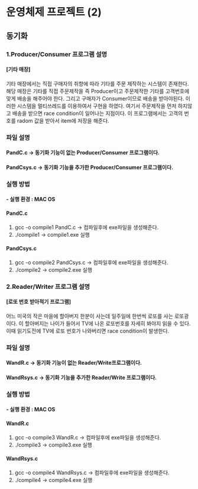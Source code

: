 # 운영체제 프로젝트 (2)
## 동기화
### 1.Producer/Consumer 프로그램 설명
#### [기타 매장]
기타 매장에서는 직접 구매자의 취향에 따라 기타를 주문 제작하는 시스템이 존재한다. 
해당 매장은 기타를 직접 주문제작을 즉 Producer이고  주문제작한 기타를 고객번호에 맞게 배송을 해주어야 한다. 그리고
구매자가 Consumer이므로 배송을 받아야된다. 이러한 시스템을 멀티쓰레드를 이용하여서 구현을 하였다. 
  여기서 주문제작을 먼저 하지않고 배송을 받으면 race condition이 일어나는 지점이다. 이 프로그램에서는 고객의 번호를 radom
값을 받아서 item에 저장을 해준다.

### 파일 설명
#### PandC.c -> 동기화 기능이 없는 Producer/Consumer 프로그램이다.
#### PandCsys.c -> 동기화 기능을 추가한 Producer/Consumer 프로그램이다.

### 실행 방법
#### - 실행 환경 : MAC OS
#### PandC.c
1. gcc -o compile1 PandC.c -> 컴파일후에 exe파일을 생성해준다.
2. ./compile1 -> compile1.exe 실행
#### PandCsys.c
1. gcc -o compile2 PandCsys.c -> 컴파일후에 exe파일을 생성해준다.
2. ./compile2 -> compile2.exe 실행

### 2.Reader/Writer 프로그램 설명
#### [로또 번호 받아적기 프로그램]
어느 미국의 작은 마을에 할아버지 한분이 사는데 일주일에 한번씩 로또를 사는 로또광이다. 이 할아버지는 나이가 들어서 TV에 나온 로또번호를 자세히 봐야지 읽을 수 있다. 이때 읽기도전에 TV에 로또 번호가 나와버리면 race condition이 발생한다.


### 파일 설명
#### WandR.c -> 동기화 기능이 없는 Reader/Write프로그램이다.
#### WandRsys.c -> 동기화 기능을 추가한 Reader/Write 프로그램이다.

### 실행 방법
#### - 실행 환경 : MAC OS
#### WandR.c
1. gcc -o compile3 WandR.c -> 컴파일후에 exe파일을 생성해준다.
2. ./compile3 -> compile3.exe 실행
#### WandRsys.c
1. gcc -o compile4 WandRsys.c -> 컴파일후에 exe파일을 생성해준다.
2. ./compile4 -> compile4.exe 실행
